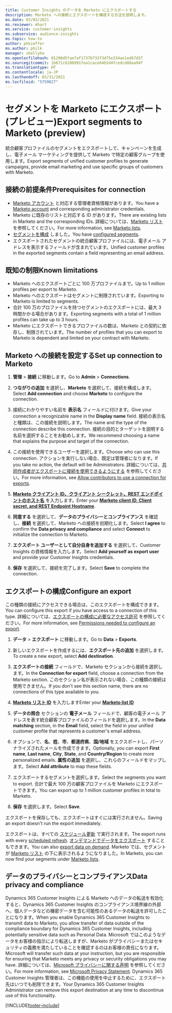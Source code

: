 ```yaml
---
title: Customer Insights のデータを Marketo にエクスポートする
description: Marketo への接続とエクスポートを構成する方法を説明します。
ms.date: 03/03/2021
ms.reviewer: mhart
ms.service: customer-insights
ms.subservice: audience-insights
ms.topic: how-to
author: phkieffer
ms.author: philk
manager: shellyha
ms.openlocfilehash: 01290d5fae7af1737b73373d75e334ae1ed67d37
ms.sourcegitcommit: 1b671c6100991fea1cace04b5d4fcedcd88aa94f
ms.translationtype: HT
ms.contentlocale: ja-JP
ms.lasthandoff: 03/31/2021
ms.locfileid: "5759827"
---
```

# <a name="export-segments-to-marketo-preview"></a><span data-ttu-id="1e7f5-103">セグメントを Marketo にエクスポート (プレビュー)</span><span class="sxs-lookup"><span data-stu-id="1e7f5-103">Export segments to Marketo (preview)</span></span>

<span data-ttu-id="1e7f5-104">統合顧客プロファイルのセグメントをエクスポートして、キャンペーンを生成し、電子メール マーケティングを提供して Marketo で特定の顧客グループを使用します。</span><span class="sxs-lookup"><span data-stu-id="1e7f5-104">Export segments of unified customer profiles to generate campaigns, provide email marketing and use specific groups of customers with Marketo.</span></span>

## <a name="prerequisites-for-connection"></a><span data-ttu-id="1e7f5-105">接続の前提条件</span><span class="sxs-lookup"><span data-stu-id="1e7f5-105">Prerequisites for connection</span></span>

-   <span data-ttu-id="1e7f5-106">[Marketo アカウント](https://login.marketo.com/) と対応する管理者資格情報があります。</span><span class="sxs-lookup"><span data-stu-id="1e7f5-106">You have a [Marketo account](https://login.marketo.com/) and corresponding administrator credentials.</span></span>
-   <span data-ttu-id="1e7f5-107">Marketo に既存のリストと対応する ID があります。</span><span class="sxs-lookup"><span data-stu-id="1e7f5-107">There are existing lists in Marketo and the corresponding IDs.</span></span> <span data-ttu-id="1e7f5-108">詳細については、[Marketo リスト](https://docs.marketo.com/display/public/DOCS/Understanding+Static+Lists) を参照してください。</span><span class="sxs-lookup"><span data-stu-id="1e7f5-108">For more information, see [Marketo lists](https://docs.marketo.com/display/public/DOCS/Understanding+Static+Lists).</span></span>
-   <span data-ttu-id="1e7f5-109">[セグメントを構成](segments.md) しました。</span><span class="sxs-lookup"><span data-stu-id="1e7f5-109">You have [configured segments](segments.md).</span></span>
-   <span data-ttu-id="1e7f5-110">エクスポートされたセグメントの統合顧客プロファイルには、電子メール アドレスを表示するフィールドが含まれています。</span><span class="sxs-lookup"><span data-stu-id="1e7f5-110">Unified customer profiles in the exported segments contain a field representing an email address.</span></span>

## <a name="known-limitations"></a><span data-ttu-id="1e7f5-111">既知の制限</span><span class="sxs-lookup"><span data-stu-id="1e7f5-111">Known limitations</span></span>

- <span data-ttu-id="1e7f5-112">Marketo へのエクスポートごとに 100 万プロファイルまで。</span><span class="sxs-lookup"><span data-stu-id="1e7f5-112">Up to 1 million profiles per export to Marketo.</span></span>
- <span data-ttu-id="1e7f5-113">Marketo へのエクスポートはセグメントに制限されています。</span><span class="sxs-lookup"><span data-stu-id="1e7f5-113">Exporting to Marketo is limited to segments.</span></span>
- <span data-ttu-id="1e7f5-114">合計 100 万のプロファイルを持つセグメントのエクスポートには、最大 3 時間かかる場合があります。</span><span class="sxs-lookup"><span data-stu-id="1e7f5-114">Exporting segments with a total of 1 million profiles can take up to 3 hours.</span></span> 
- <span data-ttu-id="1e7f5-115">Marketo にエクスポートできるプロファイルの数は、Marketo との契約に依存し、制限されています。</span><span class="sxs-lookup"><span data-stu-id="1e7f5-115">The number of profiles that you can export to Marketo is dependent and limited on your contract with Marketo.</span></span>

## <a name="set-up-connection-to-marketo"></a><span data-ttu-id="1e7f5-116">Marketo への接続を設定する</span><span class="sxs-lookup"><span data-stu-id="1e7f5-116">Set up connection to Marketo</span></span>

1. <span data-ttu-id="1e7f5-117">**管理** > **接続** に移動します。</span><span class="sxs-lookup"><span data-stu-id="1e7f5-117">Go to **Admin** > **Connections**.</span></span>

1. <span data-ttu-id="1e7f5-118">**つながりの追加** を選択し、**Marketo** を選択して、接続を構成します。</span><span class="sxs-lookup"><span data-stu-id="1e7f5-118">Select **Add connection** and choose **Marketo** to configure the connection.</span></span>

1. <span data-ttu-id="1e7f5-119">接続にわかりやすい名前を **表示名** フィールドに付けます。</span><span class="sxs-lookup"><span data-stu-id="1e7f5-119">Give your connection a recognizable name in the **Display name** field.</span></span> <span data-ttu-id="1e7f5-120">接続の表示名と種類は、この接続を説明します。</span><span class="sxs-lookup"><span data-stu-id="1e7f5-120">The name and the type of the connection describe this connection.</span></span> <span data-ttu-id="1e7f5-121">接続の目的とターゲットを説明する名前を選択することをお勧めします。</span><span class="sxs-lookup"><span data-stu-id="1e7f5-121">We recommend choosing a name that explains the purpose and target of the connection.</span></span>

1. <span data-ttu-id="1e7f5-122">この接続を使用できるユーザーを選択します。</span><span class="sxs-lookup"><span data-stu-id="1e7f5-122">Choose who can use this connection.</span></span> <span data-ttu-id="1e7f5-123">アクションを実行しない場合、既定は管理者になります。</span><span class="sxs-lookup"><span data-stu-id="1e7f5-123">If you take no action, the default will be Administrators.</span></span> <span data-ttu-id="1e7f5-124">詳細については、[共同作成者がエクスポートに接続を使用できるようにする](connections.md#allow-contributors-to-use-a-connection-for-exports) を参照してください。</span><span class="sxs-lookup"><span data-stu-id="1e7f5-124">For more information, see [Allow contributors to use a connection for exports](connections.md#allow-contributors-to-use-a-connection-for-exports).</span></span>

1. <span data-ttu-id="1e7f5-125">**[Marketo クライアント ID、クライアント シークレット、REST エンドポイントのホスト名](https://developers.marketo.com/rest-api/authentication/)** を入力します。</span><span class="sxs-lookup"><span data-stu-id="1e7f5-125">Enter your **[Marketo client ID, Client secret, and REST Endpoint Hostname](https://developers.marketo.com/rest-api/authentication/)**.</span></span>

1. <span data-ttu-id="1e7f5-126">**同意する** を選択して、**データのプライバシーとコンプライアンス** を確認し、**接続** を選択して、Marketo への接続を初期化します。</span><span class="sxs-lookup"><span data-stu-id="1e7f5-126">Select **I agree** to confirm the **Data privacy and compliance** and select **Connect** to initialize the connection to Marketo.</span></span>

1. <span data-ttu-id="1e7f5-127">**エクスポート ユーザーとして自分自身を追加する** を選択して、Customer Insights の資格情報を入力します。</span><span class="sxs-lookup"><span data-stu-id="1e7f5-127">Select **Add yourself as export user** and provide your Customer Insights credentials.</span></span>

1. <span data-ttu-id="1e7f5-128">**保存** を選択して、接続を完了します。</span><span class="sxs-lookup"><span data-stu-id="1e7f5-128">Select **Save** to complete the connection.</span></span>

## <a name="configure-an-export"></a><span data-ttu-id="1e7f5-129">エクスポートの構成</span><span class="sxs-lookup"><span data-stu-id="1e7f5-129">Configure an export</span></span>

<span data-ttu-id="1e7f5-130">この種類の接続にアクセスできる場合は、このエクスポートを構成できます。</span><span class="sxs-lookup"><span data-stu-id="1e7f5-130">You can configure this export if you have access to a connection of this type.</span></span> <span data-ttu-id="1e7f5-131">詳細については、[エクスポートの構成に必要なアクセス許可](export-destinations.md#set-up-a-new-export) を参照してください。</span><span class="sxs-lookup"><span data-stu-id="1e7f5-131">For more information, see [Permissions needed to configure an export](export-destinations.md#set-up-a-new-export).</span></span>

1. <span data-ttu-id="1e7f5-132">**データ** > **エクスポート** に移動します。</span><span class="sxs-lookup"><span data-stu-id="1e7f5-132">Go to **Data** > **Exports**.</span></span>

1. <span data-ttu-id="1e7f5-133">新しいエクスポートを作成するには、**エクスポート先の追加** を選択します。</span><span class="sxs-lookup"><span data-stu-id="1e7f5-133">To create a new export, select **Add destination**.</span></span>

1. <span data-ttu-id="1e7f5-134">**エクスポートの接続** フィールドで、Marketo セクションから接続を選択します。</span><span class="sxs-lookup"><span data-stu-id="1e7f5-134">In the **Connection for export** field, choose a connection from the Marketo section.</span></span> <span data-ttu-id="1e7f5-135">このセクション名が表示されない場合、この種類の接続は使用できません。</span><span class="sxs-lookup"><span data-stu-id="1e7f5-135">If you don't see this section name, there are no connections of this type available to you.</span></span>

1. <span data-ttu-id="1e7f5-136">**[Marketo リスト ID](https://docs.marketo.com/display/public/DOCS/Understanding+Static+Lists)** を入力します</span><span class="sxs-lookup"><span data-stu-id="1e7f5-136">Enter your **[Marketo list ID](https://docs.marketo.com/display/public/DOCS/Understanding+Static+Lists)**</span></span> 

1. <span data-ttu-id="1e7f5-137">**データの照合** セクションの **電子メール** フィールドで、顧客の電子メール アドレスを表す統合顧客プロファイルのフィールドを選択します。</span><span class="sxs-lookup"><span data-stu-id="1e7f5-137">In the **Data matching** section, in the **Email** field, select the field in your unified customer profile that represents a customer's email address.</span></span> 

1. <span data-ttu-id="1e7f5-138">オプションで、**名**、**姓**、**市**、**都道府県**、**国/地域** をエクスポートし、パーソナライズされたメールを作成できます。</span><span class="sxs-lookup"><span data-stu-id="1e7f5-138">Optionally, you can export **First name**, **Last name**, **City**, **State**, and **Country/Region**  to create more personalized emails.</span></span> <span data-ttu-id="1e7f5-139">**属性の追加** を選択し、これらのフィールドをマップします。</span><span class="sxs-lookup"><span data-stu-id="1e7f5-139">Select **Add attribute** to map these fields.</span></span>

1. <span data-ttu-id="1e7f5-140">エクスポートするセグメントを選択します。</span><span class="sxs-lookup"><span data-stu-id="1e7f5-140">Select the segments you want to export.</span></span> <span data-ttu-id="1e7f5-141">合計で最大 100 万の顧客プロファイルを Marketo にエクスポートできます。</span><span class="sxs-lookup"><span data-stu-id="1e7f5-141">You can export up to 1 million customer profiles in total to Marketo.</span></span>

1. <span data-ttu-id="1e7f5-142">**保存** を選択します。</span><span class="sxs-lookup"><span data-stu-id="1e7f5-142">Select **Save**.</span></span>

<span data-ttu-id="1e7f5-143">エクスポートを保存しても、エクスポートはすぐには実行されません。</span><span class="sxs-lookup"><span data-stu-id="1e7f5-143">Saving an export doesn't run the export immediately.</span></span>

<span data-ttu-id="1e7f5-144">エクスポートは、すべての [スケジュール更新](system.md#schedule-tab) で実行されます。</span><span class="sxs-lookup"><span data-stu-id="1e7f5-144">The export runs with every [scheduled refresh](system.md#schedule-tab).</span></span> <span data-ttu-id="1e7f5-145">[オンデマンドでデータをエクスポート](export-destinations.md#run-exports-on-demand) することもできます。</span><span class="sxs-lookup"><span data-stu-id="1e7f5-145">You can also [export data on demand](export-destinations.md#run-exports-on-demand).</span></span> <span data-ttu-id="1e7f5-146">Marketo では、セグメントが [Marketo リスト](ttps://docs.marketo.com/display/public/DOCS/Understanding+Static+Lists) の下に表示されるようになりました。</span><span class="sxs-lookup"><span data-stu-id="1e7f5-146">In Marketo, you can now find your segments under [Marketo lists](ttps://docs.marketo.com/display/public/DOCS/Understanding+Static+Lists).</span></span>


## <a name="data-privacy-and-compliance"></a><span data-ttu-id="1e7f5-147">データのプライバシーとコンプライアンス</span><span class="sxs-lookup"><span data-stu-id="1e7f5-147">Data privacy and compliance</span></span>

<span data-ttu-id="1e7f5-148">Dynamics 365 Customer Insights による Marketo へのデータの転送を有効化すると、Dynamics 365 Customer Insights のコンプライアンス境界線の外部へ、個人データなどの機密データを含む可能性のあるデータの転送を許可したことになります。</span><span class="sxs-lookup"><span data-stu-id="1e7f5-148">When you enable Dynamics 365 Customer Insights to transmit data to Marketo, you allow transfer of data outside of the compliance boundary for Dynamics 365 Customer Insights, including potentially sensitive data such as Personal Data.</span></span> <span data-ttu-id="1e7f5-149">Microsoft ではこのようなデータをお客様の指示により転送しますが、Marketo がプライバシーまたはセキュリティの義務を満たしていることを確認するのはお客様の責任になります。</span><span class="sxs-lookup"><span data-stu-id="1e7f5-149">Microsoft will transfer such data at your instruction, but you are responsible for ensuring that Marketo meets any privacy or security obligations you may have.</span></span> <span data-ttu-id="1e7f5-150">詳細については、[Microsoft プライバシーに関する声明](https://go.microsoft.com/fwlink/?linkid=396732) を参照してください。</span><span class="sxs-lookup"><span data-stu-id="1e7f5-150">For more information, see [Microsoft Privacy Statement](https://go.microsoft.com/fwlink/?linkid=396732).</span></span>
<span data-ttu-id="1e7f5-151">Dynamics 365 Customer Insights 管理者は、この機能の使用を中止するために、エクスポート先はいつでも削除できます。</span><span class="sxs-lookup"><span data-stu-id="1e7f5-151">Your Dynamics 365 Customer Insights Administrator can remove this export destination at any time to discontinue use of this functionality.</span></span>


[!INCLUDE[footer-include](../includes/footer-banner.md)]